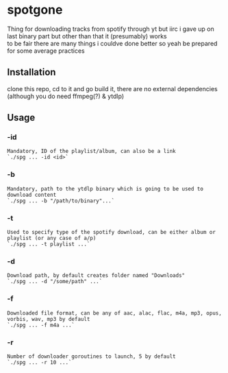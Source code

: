 # spotgone
Thing for downloading tracks from spotify through yt but iirc i gave up on last binary part but other than that it (presumably) works<br>
to be fair there are many things i couldve done better so yeah be prepared for some average practices
<br>
## Installation
clone this repo, cd to it and go build it, there are no external dependencies (although you do need ffmpeg(?) & ytdlp)
## Usage
### -id
    Mandatory, ID of the playlist/album, can also be a link
    `./spg ... -id <id>`
### -b
    Mandatory, path to the ytdlp binary which is going to be used to download content
    `./spg ... -b "/path/to/binary"...`
### -t
    Used to specify type of the spotify download, can be either album or playlist (or any case of a/p)
    `./spg ... -t playlist ...`
### -d
    Download path, by default creates folder named "Downloads"
    `./spg ... -d "/some/path" ...`
### -f
    Downloaded file format, can be any of aac, alac, flac, m4a, mp3, opus, vorbis, wav, mp3 by default
    `./spg ... -f m4a ...`
### -r
    Number of downloader goroutines to launch, 5 by default
    `./spg ... -r 10 ...`